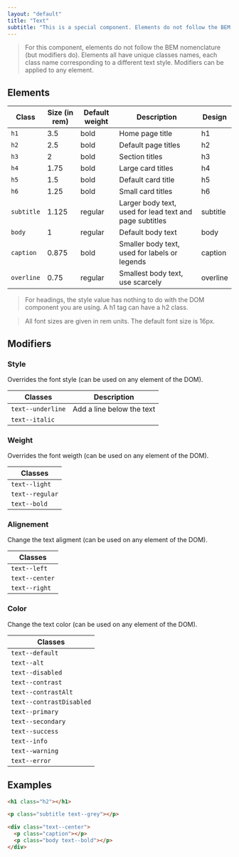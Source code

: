 ```yaml
---
layout: "default"
title: "Text"
subtitle: "This is a special component. Elements do not follow the BEM nomenclature (but the modifiers do). Each elements has a disctinct class name."
---
```


> For this component, elements do not follow the BEM nomenclature (but modifiers do). Elements all have unique classes names, each class name corresponding to a different text style. Modifiers can be applied to any element.

## Elements

| Class | Size (in rem) | Default weight | Description | Design |
| --- | --- |--- | --- | --- |
| `h1` | 3.5 | bold | Home page title | <span class="h1">h1</span>
| `h2` | 2.5 | bold | Default page titles | <span class="h2">h2</span>
| `h3` | 2 | bold | Section titles | <span class="h3">h3</span>
| `h4` | 1.75 | bold | Large card titles | <span class="h4">h4</span>
| `h5` | 1.5 | bold | Default card title | <span class="h5">h5</span>
| `h6` | 1.25 | bold | Small card titles | <span class="h6">h6</span>
| `subtitle` | 1.125 | regular | Larger body text, used for lead text and page subtitles | <span class="subtitle">subtitle</span>
| `body` | 1 | regular | Default body text | <span class="body">body</span>
| `caption` | 0.875 | bold | Smaller body text, used for labels or legends | <span class="caption">caption</span>
| `overline` | 0.75 | regular | Smallest body text, use scarcely | <span class="overline">overline</span>

> For headings, the style value has nothing to do with the DOM component you are using. A h1 tag can have a h2 class.

> All font sizes are given in rem units. The default font size is 16px.

## Modifiers

### Style

Overrides the font style (can be used on any element of the DOM).

| Classes | Description |
| --- | --- |
| `text--underline` | Add a line below the text |
| `text--italic` |  |

### Weight

Overrides the font weigth (can be used on any element of the DOM).

| Classes |
| --- |
| `text--light` |
| `text--regular` |
| `text--bold` |

### Alignement

Change the text aligment (can be used on any element of the DOM).

| Classes |
| --- |
| `text--left` |
| `text--center` |
| `text--right` |

### Color

Change the text color (can be used on any element of the DOM).

| Classes |
| --- |
| `text--default` | <span class="body text--default">This is a default text</span> |
| `text--alt` | <span class="body text--alt">This is an alternate text</span> |
| `text--disabled` | <span class="body text--disabled">This is a disabled text</span> |
| `text--contrast` | <span class="textBlock fill--black"><span class="body text--contrast">This is a default contrast text</span></span> |
| `text--contrastAlt` | <span class="textBlock fill--black"><span class="body text--contrastAlt">This is an alternate contrast text</span></span> |
| `text--contrastDisabled` | <span class="textBlock fill--black"><span class="body text--contrastDisabled">This is a disabled contrast text</span></span> |
| `text--primary` | <span class="body text--primary">This is a primary text</span> |
| `text--secondary` | <span class="body text--secondary">This is a secondary text</span> |
| `text--success` | <span class="body text--success">This is a success text</span> |
| `text--info` | <span class="body text--info">This is an info text</span> |
| `text--warning` | <span class="body text--warning">This is a warning text</span> |
| `text--error` | <span class="body text--error">This is an error text</span> |

## Examples

```html
<h1 class="h2"></h1>
```

```html
<p class="subtitle text--grey"></p>
```

```html
<div class="text--center">
  <p class="caption"></p>
  <p class="body text--bold"></p>
</div>
```
